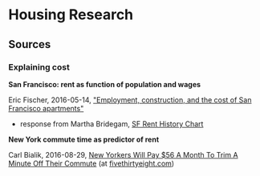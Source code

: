 # Housing Research 
## Sources

### Explaining cost

**San Francisco: rent as function of population and wages**

Eric Fischer, 2016-05-14, ["Employment, construction, and the cost of San Francisco apartments"](https://experimental-geography.blogspot.ca/2016/05/employment-construction-and-cost-of-san.html)

* response from Martha Bridegam, [SF Rent History Chart](https://marthabridegam.com/sf-rent-history-chart/)


**New York commute time as predictor of rent**

Carl Bialik, 2016-08-29, [New Yorkers Will Pay $56 A Month To Trim A Minute Off Their Commute](http://fivethirtyeight.com/features/new-yorkers-will-pay-56-a-month-to-trim-a-minute-off-their-commute/) (at [fivethirtyeight.com](http://fivethirtyeight.com/))
